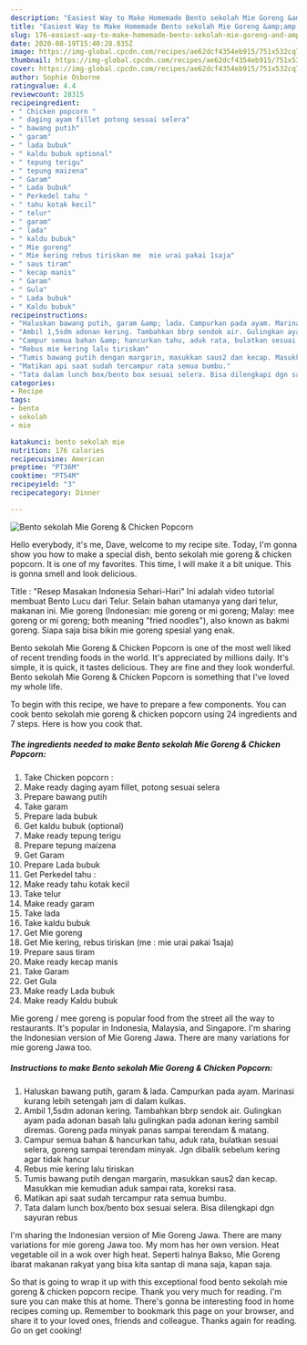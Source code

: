 ```yaml
---
description: "Easiest Way to Make Homemade Bento sekolah Mie Goreng &amp;amp; Chicken Popcorn"
title: "Easiest Way to Make Homemade Bento sekolah Mie Goreng &amp;amp; Chicken Popcorn"
slug: 176-easiest-way-to-make-homemade-bento-sekolah-mie-goreng-and-amp-chicken-popcorn
date: 2020-08-19T15:40:28.835Z
image: https://img-global.cpcdn.com/recipes/ae62dcf4354eb915/751x532cq70/bento-sekolah-mie-goreng-chicken-popcorn-foto-resep-utama.jpg
thumbnail: https://img-global.cpcdn.com/recipes/ae62dcf4354eb915/751x532cq70/bento-sekolah-mie-goreng-chicken-popcorn-foto-resep-utama.jpg
cover: https://img-global.cpcdn.com/recipes/ae62dcf4354eb915/751x532cq70/bento-sekolah-mie-goreng-chicken-popcorn-foto-resep-utama.jpg
author: Sophie Osborne
ratingvalue: 4.4
reviewcount: 28315
recipeingredient:
- " Chicken popcorn "
- " daging ayam fillet potong sesuai selera"
- " bawang putih"
- " garam"
- " lada bubuk"
- " kaldu bubuk optional"
- " tepung terigu"
- " tepung maizena"
- " Garam"
- " Lada bubuk"
- " Perkedel tahu "
- " tahu kotak kecil"
- " telur"
- " garam"
- " lada"
- " kaldu bubuk"
- " Mie goreng"
- " Mie kering rebus tiriskan me  mie urai pakai 1saja"
- " saus tiram"
- " kecap manis"
- " Garam"
- " Gula"
- " Lada bubuk"
- " Kaldu bubuk"
recipeinstructions:
- "Haluskan bawang putih, garam &amp; lada. Campurkan pada ayam. Marinasi kurang lebih setengah jam di dalam kulkas."
- "Ambil 1,5sdm adonan kering. Tambahkan bbrp sendok air. Gulingkan ayam pada adonan basah lalu gulingkan pada adonan kering sambil diremas. Goreng pada minyak panas sampai terendam &amp; matang."
- "Campur semua bahan &amp; hancurkan tahu, aduk rata, bulatkan sesuai selera, goreng sampai terendam minyak. Jgn dibalik sebelum kering agar tidak hancur"
- "Rebus mie kering lalu tiriskan"
- "Tumis bawang putih dengan margarin, masukkan saus2 dan kecap. Masukkan mie kemudian aduk sampai rata, koreksi rasa."
- "Matikan api saat sudah tercampur rata semua bumbu."
- "Tata dalam lunch box/bento box sesuai selera. Bisa dilengkapi dgn sayuran rebus"
categories:
- Recipe
tags:
- bento
- sekolah
- mie

katakunci: bento sekolah mie 
nutrition: 176 calories
recipecuisine: American
preptime: "PT36M"
cooktime: "PT54M"
recipeyield: "3"
recipecategory: Dinner

---
```



![Bento sekolah Mie Goreng &amp; Chicken Popcorn](https://img-global.cpcdn.com/recipes/ae62dcf4354eb915/751x532cq70/bento-sekolah-mie-goreng-chicken-popcorn-foto-resep-utama.jpg)

Hello everybody, it's me, Dave, welcome to my recipe site. Today, I'm gonna show you how to make a special dish, bento sekolah mie goreng &amp; chicken popcorn. It is one of my favorites. This time, I will make it a bit unique. This is gonna smell and look delicious.

Title : &#34;Resep Masakan Indonesia Sehari-Hari&#34; Ini adalah video tutorial membuat Bento Lucu dari Telur. Selain bahan utamanya yang dari telur, makanan ini. Mie goreng (Indonesian: mie goreng or mi goreng; Malay: mee goreng or mi goreng; both meaning &#34;fried noodles&#34;), also known as bakmi goreng. Siapa saja bisa bikin mie goreng spesial yang enak.

Bento sekolah Mie Goreng &amp; Chicken Popcorn is one of the most well liked of recent trending foods in the world. It's appreciated by millions daily. It's simple, it is quick, it tastes delicious. They are fine and they look wonderful. Bento sekolah Mie Goreng &amp; Chicken Popcorn is something that I've loved my whole life.


To begin with this recipe, we have to prepare a few components. You can cook bento sekolah mie goreng &amp; chicken popcorn using 24 ingredients and 7 steps. Here is how you cook that.

<!--inarticleads1-->

##### The ingredients needed to make Bento sekolah Mie Goreng &amp; Chicken Popcorn:

1. Take  Chicken popcorn :
1. Make ready  daging ayam fillet, potong sesuai selera
1. Prepare  bawang putih
1. Take  garam
1. Prepare  lada bubuk
1. Get  kaldu bubuk (optional)
1. Make ready  tepung terigu
1. Prepare  tepung maizena
1. Get  Garam
1. Prepare  Lada bubuk
1. Get  Perkedel tahu :
1. Make ready  tahu kotak kecil
1. Take  telur
1. Make ready  garam
1. Take  lada
1. Take  kaldu bubuk
1. Get  Mie goreng
1. Get  Mie kering, rebus tiriskan (me : mie urai pakai 1saja)
1. Prepare  saus tiram
1. Make ready  kecap manis
1. Take  Garam
1. Get  Gula
1. Make ready  Lada bubuk
1. Make ready  Kaldu bubuk


Mie goreng / mee goreng is popular food from the street all the way to restaurants. It&#39;s popular in Indonesia, Malaysia, and Singapore. I&#39;m sharing the Indonesian version of Mie Goreng Jawa. There are many variations for mie goreng Jawa too. 

<!--inarticleads2-->

##### Instructions to make Bento sekolah Mie Goreng &amp; Chicken Popcorn:

1. Haluskan bawang putih, garam &amp; lada. Campurkan pada ayam. Marinasi kurang lebih setengah jam di dalam kulkas.
1. Ambil 1,5sdm adonan kering. Tambahkan bbrp sendok air. Gulingkan ayam pada adonan basah lalu gulingkan pada adonan kering sambil diremas. Goreng pada minyak panas sampai terendam &amp; matang.
1. Campur semua bahan &amp; hancurkan tahu, aduk rata, bulatkan sesuai selera, goreng sampai terendam minyak. Jgn dibalik sebelum kering agar tidak hancur
1. Rebus mie kering lalu tiriskan
1. Tumis bawang putih dengan margarin, masukkan saus2 dan kecap. Masukkan mie kemudian aduk sampai rata, koreksi rasa.
1. Matikan api saat sudah tercampur rata semua bumbu.
1. Tata dalam lunch box/bento box sesuai selera. Bisa dilengkapi dgn sayuran rebus


I&#39;m sharing the Indonesian version of Mie Goreng Jawa. There are many variations for mie goreng Jawa too. My mom has her own version. Heat vegetable oil in a wok over high heat. Seperti halnya Bakso, Mie Goreng ibarat makanan rakyat yang bisa kita santap di mana saja, kapan saja. 

So that is going to wrap it up with this exceptional food bento sekolah mie goreng &amp; chicken popcorn recipe. Thank you very much for reading. I'm sure you can make this at home. There's gonna be interesting food in home recipes coming up. Remember to bookmark this page on your browser, and share it to your loved ones, friends and colleague. Thanks again for reading. Go on get cooking!
